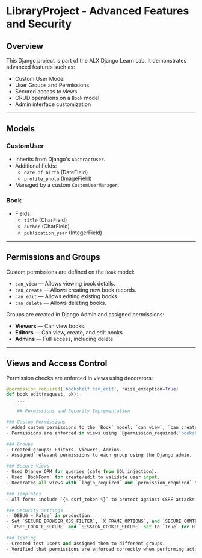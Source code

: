 # LibraryProject - Advanced Features and Security

## Overview
This Django project is part of the ALX Django Learn Lab. It demonstrates advanced features such as:

- Custom User Model
- User Groups and Permissions
- Secured access to views
- CRUD operations on a `Book` model
- Admin interface customization

---

## Models

### CustomUser
- Inherits from Django's `AbstractUser`.
- Additional fields:
  - `date_of_birth` (DateField)
  - `profile_photo` (ImageField)
- Managed by a custom `CustomUserManager`.

### Book
- Fields:
  - `title` (CharField)
  - `author` (CharField)
  - `publication_year` (IntegerField)

---

## Permissions and Groups

Custom permissions are defined on the `Book` model:

- `can_view` — Allows viewing book details.
- `can_create` — Allows creating new book records.
- `can_edit` — Allows editing existing books.
- `can_delete` — Allows deleting books.

Groups are created in Django Admin and assigned permissions:

- **Viewers** — Can view books.
- **Editors** — Can view, create, and edit books.
- **Admins** — Full access, including delete.

---

## Views and Access Control

Permission checks are enforced in views using decorators:

```python
@permission_required('bookshelf.can_edit', raise_exception=True)
def book_edit(request, pk):
    ...

    ## Permissions and Security Implementation

### Custom Permissions
- Added custom permissions to the `Book` model: `can_view`, `can_create`, `can_edit`, `can_delete`.
- Permissions are enforced in views using `@permission_required('bookshelf.can_view', raise_exception=True)`.

### Groups
- Created groups: Editors, Viewers, Admins.
- Assigned relevant permissions to each group using the Django admin.

### Secure Views
- Used Django ORM for queries (safe from SQL injection).
- Used `BookForm` for create/edit to validate user input.
- Decorated all views with `login_required` and `permission_required` to enforce access control.

### Templates
- All forms include `{% csrf_token %}` to protect against CSRF attacks.

### Security Settings
- `DEBUG = False` in production.
- Set `SECURE_BROWSER_XSS_FILTER`, `X_FRAME_OPTIONS`, and `SECURE_CONTENT_TYPE_NOSNIFF` in `settings.py`.
- `CSRF_COOKIE_SECURE` and `SESSION_COOKIE_SECURE` set to `True` for HTTPS-only cookies.

### Testing
- Created test users and assigned them to different groups.
- Verified that permissions are enforced correctly when performing actions in the app.